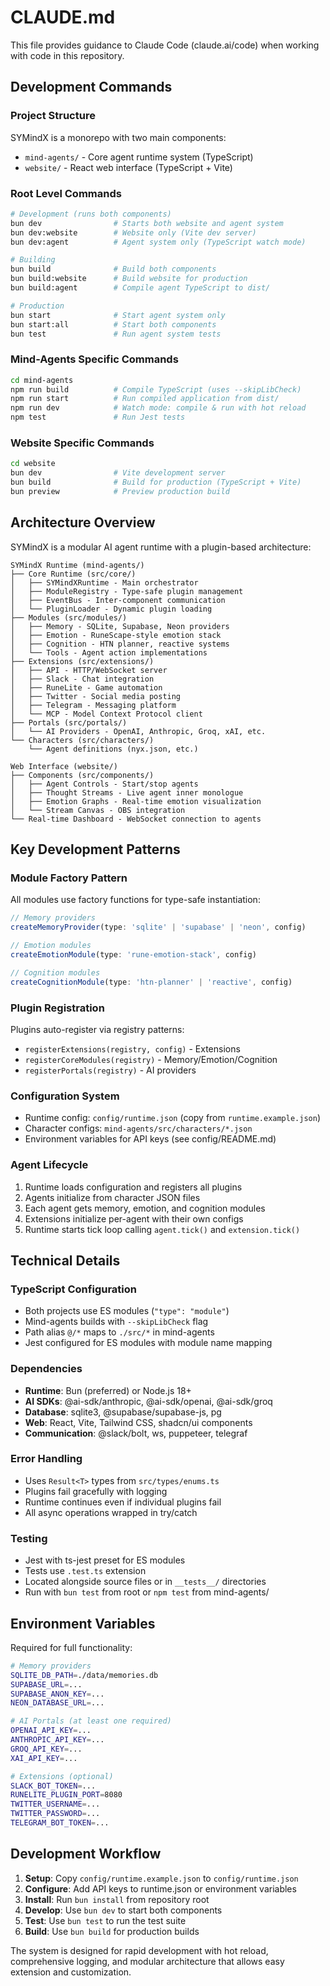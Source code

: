 # CLAUDE.md

This file provides guidance to Claude Code (claude.ai/code) when working with code in this repository.

## Development Commands

### Project Structure
SYMindX is a monorepo with two main components:
- `mind-agents/` - Core agent runtime system (TypeScript)
- `website/` - React web interface (TypeScript + Vite)

### Root Level Commands
```bash
# Development (runs both components)
bun dev                # Starts both website and agent system
bun dev:website        # Website only (Vite dev server)
bun dev:agent          # Agent system only (TypeScript watch mode)

# Building
bun build              # Build both components
bun build:website      # Build website for production
bun build:agent        # Compile agent TypeScript to dist/

# Production
bun start              # Start agent system only
bun start:all          # Start both components
bun test               # Run agent system tests
```

### Mind-Agents Specific Commands
```bash
cd mind-agents
npm run build          # Compile TypeScript (uses --skipLibCheck)
npm run start          # Run compiled application from dist/
npm run dev            # Watch mode: compile & run with hot reload
npm test               # Run Jest tests
```

### Website Specific Commands
```bash
cd website
bun dev                # Vite development server
bun build              # Build for production (TypeScript + Vite)
bun preview            # Preview production build
```

## Architecture Overview

SYMindX is a modular AI agent runtime with a plugin-based architecture:

```
SYMindX Runtime (mind-agents/)
├── Core Runtime (src/core/)
│   ├── SYMindXRuntime - Main orchestrator
│   ├── ModuleRegistry - Type-safe plugin management
│   ├── EventBus - Inter-component communication
│   └── PluginLoader - Dynamic plugin loading
├── Modules (src/modules/)
│   ├── Memory - SQLite, Supabase, Neon providers
│   ├── Emotion - RuneScape-style emotion stack
│   ├── Cognition - HTN planner, reactive systems
│   └── Tools - Agent action implementations
├── Extensions (src/extensions/)
│   ├── API - HTTP/WebSocket server
│   ├── Slack - Chat integration
│   ├── RuneLite - Game automation
│   ├── Twitter - Social media posting
│   ├── Telegram - Messaging platform
│   └── MCP - Model Context Protocol client
├── Portals (src/portals/)
│   └── AI Providers - OpenAI, Anthropic, Groq, xAI, etc.
└── Characters (src/characters/)
    └── Agent definitions (nyx.json, etc.)

Web Interface (website/)
├── Components (src/components/)
│   ├── Agent Controls - Start/stop agents
│   ├── Thought Streams - Live agent inner monologue
│   ├── Emotion Graphs - Real-time emotion visualization
│   └── Stream Canvas - OBS integration
└── Real-time Dashboard - WebSocket connection to agents
```

## Key Development Patterns

### Module Factory Pattern
All modules use factory functions for type-safe instantiation:
```typescript
// Memory providers
createMemoryProvider(type: 'sqlite' | 'supabase' | 'neon', config)

// Emotion modules  
createEmotionModule(type: 'rune-emotion-stack', config)

// Cognition modules
createCognitionModule(type: 'htn-planner' | 'reactive', config)
```

### Plugin Registration
Plugins auto-register via registry patterns:
- `registerExtensions(registry, config)` - Extensions
- `registerCoreModules(registry)` - Memory/Emotion/Cognition
- `registerPortals(registry)` - AI providers

### Configuration System
- Runtime config: `config/runtime.json` (copy from `runtime.example.json`)
- Character configs: `mind-agents/src/characters/*.json`
- Environment variables for API keys (see config/README.md)

### Agent Lifecycle
1. Runtime loads configuration and registers all plugins
2. Agents initialize from character JSON files
3. Each agent gets memory, emotion, and cognition modules
4. Extensions initialize per-agent with their own configs
5. Runtime starts tick loop calling `agent.tick()` and `extension.tick()`

## Technical Details

### TypeScript Configuration
- Both projects use ES modules (`"type": "module"`)
- Mind-agents builds with `--skipLibCheck` flag
- Path alias `@/*` maps to `./src/*` in mind-agents
- Jest configured for ES modules with module name mapping

### Dependencies
- **Runtime**: Bun (preferred) or Node.js 18+
- **AI SDKs**: @ai-sdk/anthropic, @ai-sdk/openai, @ai-sdk/groq
- **Database**: sqlite3, @supabase/supabase-js, pg
- **Web**: React, Vite, Tailwind CSS, shadcn/ui components
- **Communication**: @slack/bolt, ws, puppeteer, telegraf

### Error Handling
- Uses `Result<T>` types from `src/types/enums.ts`
- Plugins fail gracefully with logging
- Runtime continues even if individual plugins fail
- All async operations wrapped in try/catch

### Testing
- Jest with ts-jest preset for ES modules
- Tests use `.test.ts` extension
- Located alongside source files or in `__tests__/` directories
- Run with `bun test` from root or `npm test` from mind-agents/

## Environment Variables

Required for full functionality:
```bash
# Memory providers
SQLITE_DB_PATH=./data/memories.db
SUPABASE_URL=...
SUPABASE_ANON_KEY=...
NEON_DATABASE_URL=...

# AI Portals (at least one required)
OPENAI_API_KEY=...
ANTHROPIC_API_KEY=...
GROQ_API_KEY=...
XAI_API_KEY=...

# Extensions (optional)
SLACK_BOT_TOKEN=...
RUNELITE_PLUGIN_PORT=8080
TWITTER_USERNAME=...
TWITTER_PASSWORD=...
TELEGRAM_BOT_TOKEN=...
```

## Development Workflow

1. **Setup**: Copy `config/runtime.example.json` to `config/runtime.json`
2. **Configure**: Add API keys to runtime.json or environment variables
3. **Install**: Run `bun install` from repository root
4. **Develop**: Use `bun dev` to start both components
5. **Test**: Use `bun test` to run the test suite
6. **Build**: Use `bun build` for production builds

The system is designed for rapid development with hot reload, comprehensive logging, and modular architecture that allows easy extension and customization.